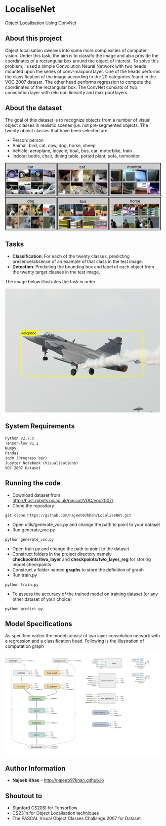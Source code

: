 # LocaliseNet
Object Localisation Using ConvNet

## About this project
Object localisation dwelves into some more complexities of computer vision. Under this task, the aim is to classify the image and also provide the coordinates of a rectangular box around the object of interest. To solve this problem, I used a simple Convolution Neural Network with two heads mounted upon the series of conv-maxpool layer. One of the heads performs the classification of the image according to the 20 categories found in the VOC 2007 dataset. The other head performs regression to compute the coordinates of the rectangular box. The ConvNet consists of two convolution layer with relu non linearity and max pool layers.

## About the dataset
The goal of this dataset is to recognize objects from a number of visual object classes in realistic scenes (i.e. not pre-segmented objects. The twenty object classes that have been selected are:

* Person: person
* Animal: bird, cat, cow, dog, horse, sheep
* Vehicle: aeroplane, bicycle, boat, bus, car, motorbike, train
* Indoor: bottle, chair, dining table, potted plant, sofa, tv/monitor

![Pascal Dataset](images/voc.jpg)

## Tasks

* **Classification**: For each of the twenty classes, predicting presence/absence of an example of that class in the test image.
* **Detection**: Predicting the bounding box and label of each object from the twenty target classes in the test image.

The image below illustrates the task in order

![Classification and Detection](images/fighter.jpg)

## System Requirements

```
Python v2.7.x
TensorFlow v1.1
Numpy
Pandas
tqdm (Progress bar)
Jupyter Notebook (Visualisations)
VOC 2007 Dataset
```

## Running the code

* Download dataset from http://host.robots.ox.ac.uk/pascal/VOC/voc2007/
* Clone the repository
```
git clone https://github.com/najeeb97khan/LocaliseNet.git
```
* Open utils/generate_voc.py and change the path to point to your dataset
* Run generate_voc.py
```
python generate_voc.py
```
* Open train.py and change the path to point to the dataset
* Construct folders in the project directory namely **checkpoints/two\_layer** and **checkpoints/two\_layer_reg** for storing model checkpoints
* Construct a folder named **graphs** to store the definition of graph
* Run train.py
```
python train.py
```
* To assess the accuracy of the trained model on training dataset (or any other dataset of your choice)
```
python predict.py
```

## Model Specifications

As specified earlier the model consist of two layer convolution network with a regression and a classification head. Following is the illustration of computation graph

![Computation Graph](images/graph.png)

## Author Information

* **Najeeb Khan** - http://najeeb97khan.github.io

## Shoutout to

* Stanford CS20SI for Tensorflow
* CS231n for Object Localisation techniques
* The PASCAL Visual Object Classes Challange 2007 for Dataset
